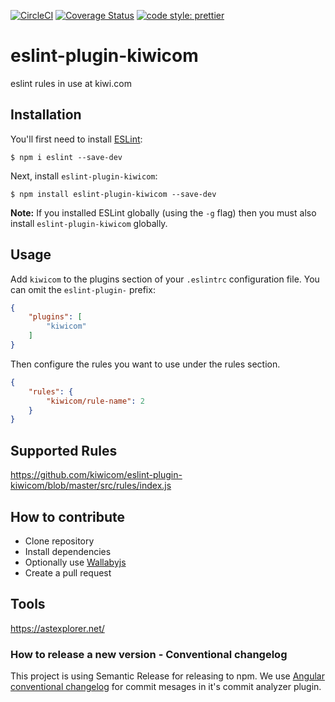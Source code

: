 [![CircleCI](https://circleci.com/gh/kiwicom/eslint-plugin-kiwicom.svg?style=svg)](https://circleci.com/gh/kiwicom/eslint-plugin-kiwicom)
[![Coverage Status](https://coveralls.io/repos/github/kiwicom/eslint-plugin-kiwicom/badge.svg?branch=master)](https://coveralls.io/github/kiwicom/eslint-plugin-kiwicom?branch=master)
[![code style: prettier](https://img.shields.io/badge/code_style-prettier-ff69b4.svg?style=flat-square)](https://github.com/prettier/prettier)

# eslint-plugin-kiwicom

eslint rules in use at kiwi.com

## Installation

You'll first need to install [ESLint](http://eslint.org):

```
$ npm i eslint --save-dev
```

Next, install `eslint-plugin-kiwicom`:

```
$ npm install eslint-plugin-kiwicom --save-dev
```

**Note:** If you installed ESLint globally (using the `-g` flag) then you must also install `eslint-plugin-kiwicom` globally.

## Usage

Add `kiwicom` to the plugins section of your `.eslintrc` configuration file. You can omit the `eslint-plugin-` prefix:

```json
{
    "plugins": [
        "kiwicom"
    ]
}
```


Then configure the rules you want to use under the rules section.

```json
{
    "rules": {
        "kiwicom/rule-name": 2
    }
}
```

## Supported Rules

https://github.com/kiwicom/eslint-plugin-kiwicom/blob/master/src/rules/index.js

## How to contribute

* Clone repository
* Install dependencies
* Optionally use [Wallabyjs](https://wallabyjs.com/)
* Create a pull request

## Tools
https://astexplorer.net/

### How to release a new version - Conventional changelog
This project is using Semantic Release for releasing to npm. We use [Angular conventional changelog](https://github.com/conventional-changelog/conventional-changelog/tree/master/packages/conventional-changelog-angular) for commit mesages in it's commit analyzer plugin.





